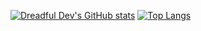 [![Dreadful Dev's GitHub stats](https://github-readme-stats.vercel.app/api?username=dreadful-dev&show_icons=true&theme=transparent)](https://github.com/dreadful-dev)
[![Top Langs](https://github-readme-stats.vercel.app/api/top-langs/?username=dreadful-dev&langs_count=5&theme=transparent&layout=compact)](https://github.com/dreadful-dev)

<!--
**dreadful-dev/dreadful-dev** is a ✨ _special_ ✨ repository because its `README.md` (this file) appears on your GitHub profile.

Here are some ideas to get you started:

- 🔭 I’m currently working on ...
- 🌱 I’m currently learning ...
- 👯 I’m looking to collaborate on ...
- 🤔 I’m looking for help with ...
- 💬 Ask me about ...
- 📫 How to reach me: ...
- 😄 Pronouns: ...
- ⚡ Fun fact: ...
-->
